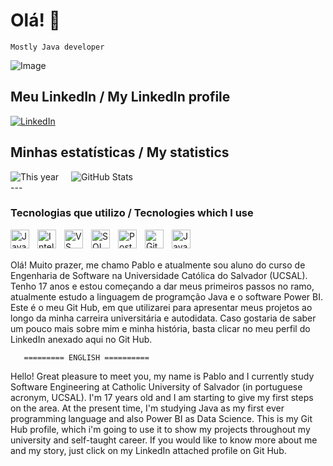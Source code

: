 # Olá! 👋

`Mostly Java developer`

![Image](https://github.com/user-attachments/assets/ef442729-718b-4fcd-ac34-539a3e8e09db)

## Meu LinkedIn / My LinkedIn profile

[![LinkedIn](https://img.shields.io/badge/LinkedIn-0077B5?style=for-the-badge&logo=linkedin&logoColor=white)](https://www.linkedin.com/in/%20pablofranca2007)

## Minhas estatísticas / My statistics

<div style="display: flex; align-items: center; gap: 20px;">
  <div>
     <img src="![](http://github-profile-summary-cards.vercel.app/api/cards/profile-details?username=pablofranca19&theme=nord_dark) " alt="This year">
    </a>
  </div>
  <div>
    <img src="http://github-profile-summary-cards.vercel.app/api/cards/stats?username=pablofranca19&theme=nord_dark" alt="GitHub Stats">
  </div>
</div>
---

### Tecnologias que utilizo / Tecnologies which I use

 <img 
        align= "left"
        alt="Java"
        title="Java"
        width="30px"
        style= "padding-right: 10px;"
        src="https://cdn.jsdelivr.net/gh/devicons/devicon@latest/icons/java/java-plain.svg" />
                 
<img
        align= "left"
        alt="IntelliJ"
        title="IntelliJ"
        width="30px"
        style= "padding-right: 10px;"
    src="https://cdn.jsdelivr.net/gh/devicons/devicon@latest/icons/intellij/intellij-original.svg" />


<img 
    align= "left"
        alt="VS Code"
        title="VS Code"
        width="30px"
        style= "padding-right: 10px;"
    src="https://cdn.jsdelivr.net/gh/devicons/devicon@latest/icons/vscode/vscode-original.svg" /> 


<img 
    align= "left"
    alt="SQL Server"
    title="SQL Server"
    width="30px"
    style= "padding-right: 10px;"
    src="https://cdn.jsdelivr.net/gh/devicons/devicon@latest/icons/microsoftsqlserver/microsoftsqlserver-plain.svg" />
          


<img 
    align= "left"
    alt="PostgreSQL"
    title="PostgreSQL"
    width="30px"
    style= "padding-right: 10px;"
src="https://cdn.jsdelivr.net/gh/devicons/devicon@latest/icons/postgresql/postgresql-plain.svg" />


<img 
    align= "left"
    alt="Git"
    title="Git"
    width="30px"
    style= "padding-right: 10px;"
src="https://cdn.jsdelivr.net/gh/devicons/devicon@latest/icons/git/git-original.svg" />


<img    
    align= "left"
    alt="Javascript"
    title="Javascript"
    width="30px"
    style= "padding-right: 10px;"
src="https://cdn.jsdelivr.net/gh/devicons/devicon@latest/icons/javascript/javascript-plain.svg" />
          
          
<br>
<br>

Olá! Muito prazer, me chamo Pablo e atualmente sou aluno do curso de Engenharia de Software na Universidade Católica do Salvador (UCSAL).
Tenho 17 anos e estou começando a dar meus primeiros passos no ramo, atualmente estudo a linguagem de programção Java e o software Power BI.
Este é o meu Git Hub, em que utilizarei para apresentar meus projetos ao longo da minha carreira universitária e autodidata.
Caso gostaria de saber um pouco mais sobre mim e minha história, basta clicar no meu perfil do LinkedIn anexado aqui no Git Hub.

       ========= ENGLISH ==========
Hello! Great pleasure to meet you, my name is Pablo and I currently study Software Engineering at Catholic University of Salvador (in portuguese acronym, UCSAL).
I'm 17 years old and I am starting to give my first steps on the area. At the present time, I'm studying Java as my first ever programming language and also Power BI as Data Science.
This is my Git Hub profile, which i'm going to use it to show my projects throughout my university and self-taught career.
If you would like to know more about me and my story, just click on my LinkedIn attached profile on Git Hub.

<!---
pablofranca19/pablofranca19 is a ✨ special ✨ repository because its `README.md` (this file) appears on your GitHub profile.
You can click the Preview link to take a look at your changes.
--->
